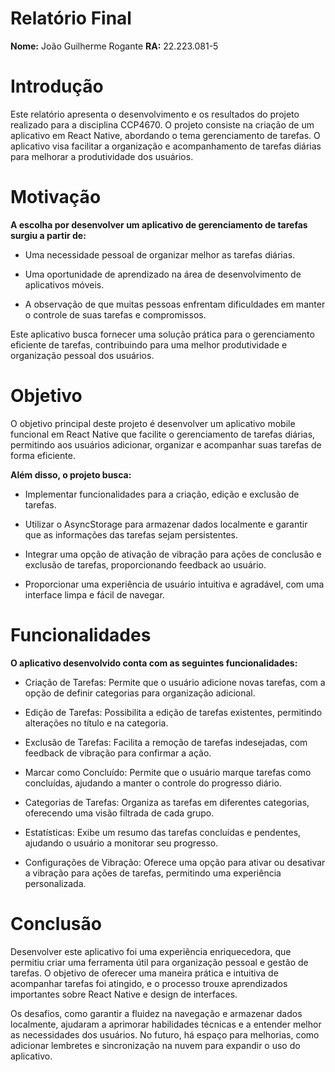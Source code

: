 # Relatório Final

**Nome:** João Guilherme Rogante
**RA:** 22.223.081-5

# Introdução

Este relatório apresenta o desenvolvimento e os resultados do projeto realizado para a disciplina CCP4670. O projeto consiste na criação de um aplicativo em React Native, abordando o tema gerenciamento de tarefas. O aplicativo visa facilitar a organização e acompanhamento de tarefas diárias para melhorar a produtividade dos usuários.

# Motivação

**A escolha por desenvolver um aplicativo de gerenciamento de tarefas surgiu a partir de:**

- Uma necessidade pessoal de organizar melhor as tarefas diárias.
  
- Uma oportunidade de aprendizado na área de desenvolvimento de aplicativos móveis.
  
- A observação de que muitas pessoas enfrentam dificuldades em manter o controle de suas tarefas e compromissos.

Este aplicativo busca fornecer uma solução prática para o gerenciamento eficiente de tarefas, 
contribuindo para uma melhor produtividade e organização pessoal dos usuários.

# Objetivo

O objetivo principal deste projeto é desenvolver um aplicativo mobile funcional em React Native que facilite o gerenciamento de tarefas diárias, 
permitindo aos usuários adicionar, organizar e acompanhar suas tarefas de forma eficiente.

**Além disso, o projeto busca:**

- Implementar funcionalidades para a criação, edição e exclusão de tarefas.
  
- Utilizar o AsyncStorage para armazenar dados localmente e garantir que as informações das tarefas sejam persistentes.
  
- Integrar uma opção de ativação de vibração para ações de conclusão e exclusão de tarefas, proporcionando feedback ao usuário.
  
- Proporcionar uma experiência de usuário intuitiva e agradável, com uma interface limpa e fácil de navegar.
  
  
# Funcionalidades

**O aplicativo desenvolvido conta com as seguintes funcionalidades:**

- Criação de Tarefas: Permite que o usuário adicione novas tarefas, com a opção de definir categorias para organização adicional.
  
- Edição de Tarefas: Possibilita a edição de tarefas existentes, permitindo alterações no título e na categoria.
  
- Exclusão de Tarefas: Facilita a remoção de tarefas indesejadas, com feedback de vibração para confirmar a ação.
  
- Marcar como Concluído: Permite que o usuário marque tarefas como concluídas, ajudando a manter o controle do progresso diário.
  
- Categorias de Tarefas: Organiza as tarefas em diferentes categorias, oferecendo uma visão filtrada de cada grupo.
  
- Estatísticas: Exibe um resumo das tarefas concluídas e pendentes, ajudando o usuário a monitorar seu progresso.
  
- Configurações de Vibração: Oferece uma opção para ativar ou desativar a vibração para ações de tarefas, permitindo uma experiência personalizada.

# Conclusão

Desenvolver este aplicativo foi uma experiência enriquecedora, que permitiu criar uma ferramenta útil para organização pessoal e gestão de tarefas. 
O objetivo de oferecer uma maneira prática e intuitiva de acompanhar tarefas foi atingido, 
e o processo trouxe aprendizados importantes sobre React Native e design de interfaces.

Os desafios, como garantir a fluidez na navegação e armazenar dados localmente, ajudaram a aprimorar habilidades técnicas e a entender melhor as necessidades dos usuários. 
No futuro, há espaço para melhorias, como adicionar lembretes e sincronização na nuvem para expandir o uso do aplicativo.
